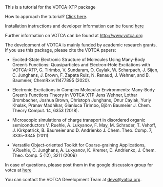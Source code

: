 This is a tutorial for the VOTCA-XTP package

How to approach the tutorial? [Click here](https://github.com/votca/xtp-tutorials/blob/master/guide/TUTORIAL.md).

Installation instructions and developer information can be found
[here](https://github.com/votca/votca/blob/master/share/doc/INSTALL.md)

Further information on VOTCA can be found at
http://www.votca.org

The development of VOTCA is mainly funded by academic research grants. If you
use this package, please cite the VOTCA papers:

*   Excited-State Electronic Structure of Molecules Using Many-Body Green’s Functions: Quasiparticles and Electron-Hole Excitations with VOTCA-XTP,
    G. Tirimbo, V. Sundaram, O. Caylak, W. Scharpach, J. Sijen, C. Junghans, J. Brown, F. Zapata Ruiz, N. Renaud, J. Wehner, and B. Baumeier,
    ChemRxiv:11477895 (2020).

*   Electronic Excitations in Complex Molecular Environments: Many-Body Green’s
    Functions Theory in VOTCA-XTP Jens Wehner, Lothar Brombacher, Joshua Brown,
    Christoph Junghans, Onur Caylak, Yuriy Khalak, Pranav Madhikar, Gianluca
    Tirimbo, Björn Baumeier J. Chem. Theory Comput. 14, 6353 (2018).

*   Microscopic simulations of charge transport in disordered organic semiconductors
    V. Ruehle, A. Lukyanov, F. May, M. Schrader, T. Vehoff, J. Kirkpatrick, B. Baumeier and D. Andrienko
    J. Chem. Theo. Comp. 7, 3335-3345 (2011) 

*   Versatile Object-oriented Toolkit for Coarse-graining Applications,
    V.Ruehle, C. Junghans, A. Lukyanov, K. Kremer, D. Andrienko,
    J. Chem. Theo. Comp. 5 (12), 3211 (2009) 

In case of questions, please post them in the google discussion group
for votca at [here](https://groups.google.com/forum/#!forum/votca)

You can contact the VOTCA Development Team at devs@votca.org.



